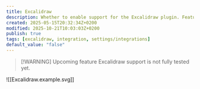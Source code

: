 ```yaml
---
title: Excalidraw
description: Whether to enable support for the Excalidraw plugin. Feature is currently disabled.
created: 2025-05-15T20:32:34Z+0200
modified: 2025-10-21T10:03:03Z+0200
publish: true
tags: [excalidraw, integration, settings/integrations]
default_value: "false"
---
```


> [!WARNING] Upcoming feature
> Excalidraw support is not fully tested yet.

![[Excalidraw.example.svg]]
